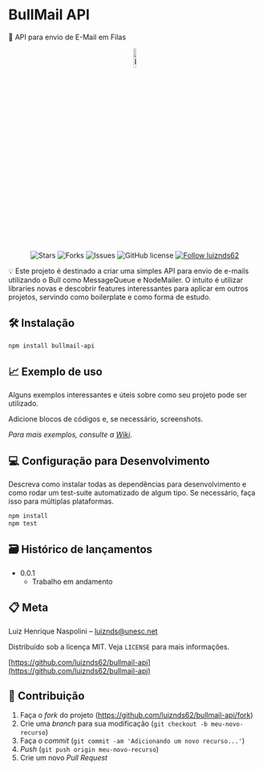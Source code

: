 # BullMail API

📜 API para envio de E-Mail em Filas

<p align="center">
<img src="https://www.flaticon.com/svg/vstatic/svg/4144/4144781.svg?token=exp=1612541928~hmac=9186f5eafb65e2be77c6566514f12cd9" alt="Logo" border="0" width="10%">
</p>

<p align="center">     
   <img alt="Stars" src="https://img.shields.io/github/stars/luiznds62/bullmail-api" />

   <img alt="Forks" src="https://img.shields.io/github/forks/luiznds62/bullmail-api" />

   <img alt="Issues" src="https://img.shields.io/github/issues/luiznds62/bullmail-api" />

   <img alt="GitHub license" src="https://img.shields.io/github/license/luiznds62/readme-model?color=4A90E2&label=LICENSE&logo=3C424B&logoColor=3C424B" />

  <a href="https://github.com/luiznds62">
    <img alt="Follow luiznds62" src="https://img.shields.io/static/v1?label=Follow&message=luiznds62" />
  </a>
</p>

💡 Este projeto é destinado a criar uma simples API para envio de e-mails utilizando o Bull como MessageQueue e NodeMailer. O intuito é utilizar libraries novas e descobrir features interessantes para aplicar em outros projetos, servindo como boilerplate e como forma de estudo.

## 🛠 Instalação

```sh
npm install bullmail-api
```

## 📈 Exemplo de uso

Alguns exemplos interessantes e úteis sobre como seu projeto pode ser utilizado.

Adicione blocos de códigos e, se necessário, screenshots.

_Para mais exemplos, consulte a [Wiki](wiki)._ 

## 💻 Configuração para Desenvolvimento

Descreva como instalar todas as dependências para desenvolvimento e como rodar um test-suite automatizado de algum tipo. Se necessário, faça isso para múltiplas plataformas.

```sh
npm install
npm test
```

## 🗃 Histórico de lançamentos

* 0.0.1
    * Trabalho em andamento

## 📋 Meta

Luiz Henrique Naspolini – luiznds@unesc.net

Distribuído sob a licença MIT. Veja `LICENSE` para mais informações.

[https://github.com/luiznds62/bullmail-api](https://github.com/luiznds62/bullmail-api)

## 🚀 Contribuição

1. Faça o _fork_ do projeto (<https://github.com/luiznds62/bullmail-api/fork>)
2. Crie uma _branch_ para sua modificação (`git checkout -b meu-novo-recurso`)
3. Faça o _commit_ (`git commit -am 'Adicionando um novo recurso...'`)
4. _Push_ (`git push origin meu-novo-recurso`)
5. Crie um novo _Pull Request_
